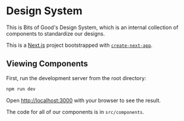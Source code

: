 # Design System
This is Bits of Good's Design System, which is an internal collection of components to standardize our designs.

This is a [Next.js](https://nextjs.org) project bootstrapped with [`create-next-app`](https://nextjs.org/docs/app/api-reference/cli/create-next-app).

## Viewing Components

First, run the development server from the root directory:

```bash
npm run dev
```

Open [http://localhost:3000](http://localhost:3000) with your browser to see the result.

The code for all of our components is in `src/components`.